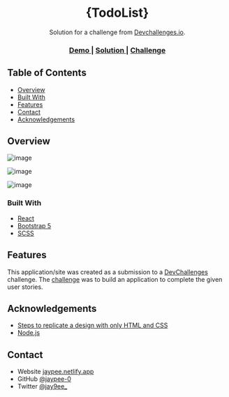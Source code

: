 <h1 align="center">{TodoList}</h1>

<div align="center">
   Solution for a challenge from  <a href="http://devchallenges.io" target="_blank">Devchallenges.io</a>.
</div>

<div align="center">
  <h3>
    <a href="https://todolist-jaypee.netlify.app/">
      Demo
    </a>
    <span> | </span>
    <a href="https://devchallenges.io/solutions/nE8pV26kobfz8TJxZ0Yg">
      Solution
    </a>
    <span> | </span>
    <a href="https://devchallenges.io/">
      Challenge
    </a>
  </h3>
</div>

## Table of Contents

- [Overview](#overview)
- [Built With](#built-with)
- [Features](#features)
- [Contact](#contact)
- [Acknowledgements](#acknowledgements)


## Overview

![image](https://user-images.githubusercontent.com/32205725/168492494-5429da5f-b741-42c4-be72-102596120177.png)

![image](https://user-images.githubusercontent.com/32205725/169275388-704b810e-6e44-4b9e-a873-d192117f3f45.png)

![image](https://user-images.githubusercontent.com/32205725/168492486-a4fb1c2e-7288-45e2-ae99-9ad705285482.png)

### Built With

- [React](https://reactjs.org/)
- [Bootstrap 5](https://getbootstrap.com/docs/5.0/getting-started/introduction/)
- [SCSS](https://sass-lang.com/documentation)

## Features

This application/site was created as a submission to a [DevChallenges](https://devchallenges.io/challenges) challenge. The [challenge](https://devchallenges.io/solutions/uav8gXCE64yfbLYrNUkR) was to build an application to complete the given user stories.


## Acknowledgements

- [Steps to replicate a design with only HTML and CSS](https://devchallenges-blogs.web.app/how-to-replicate-design/)
- [Node.js](https://nodejs.org/)

## Contact

- Website [jaypee.netlify.app](https://jaypee.netlify.app/)
- GitHub [@jaypee-0](https://github.com/jaypee-0)
- Twitter [@jay9ee_](https://twitter.com/jay9ee_)
